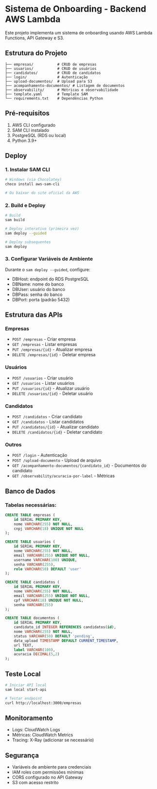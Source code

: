 # Sistema de Onboarding - Backend AWS Lambda

Este projeto implementa um sistema de onboarding usando AWS Lambda Functions, API Gateway e S3.

## Estrutura do Projeto

```
├── empresas/           # CRUD de empresas
├── usuarios/           # CRUD de usuários  
├── candidatos/         # CRUD de candidatos
├── login/              # Autenticação
├── upload-documentos/  # Upload para S3
├── acompanhamento-documentos/ # Listagem de documentos
├── observability/      # Métricas e observabilidade
├── template.yaml       # Template SAM
└── requirements.txt    # Dependências Python
```

## Pré-requisitos

1. AWS CLI configurado
2. SAM CLI instalado
3. PostgreSQL (RDS ou local)
4. Python 3.9+

## Deploy

### 1. Instalar SAM CLI
```bash
# Windows (via Chocolatey)
choco install aws-sam-cli

# Ou baixar do site oficial da AWS
```

### 2. Build e Deploy
```bash
# Build
sam build

# Deploy interativo (primeira vez)
sam deploy --guided

# Deploy subsequentes
sam deploy
```

### 3. Configurar Variáveis de Ambiente
Durante o `sam deploy --guided`, configure:
- DBHost: endpoint do RDS PostgreSQL
- DBName: nome do banco
- DBUser: usuário do banco
- DBPass: senha do banco
- DBPort: porta (padrão 5432)

## Estrutura das APIs

### Empresas
- `POST /empresas` - Criar empresa
- `GET /empresas` - Listar empresas
- `PUT /empresas/{id}` - Atualizar empresa
- `DELETE /empresas/{id}` - Deletar empresa

### Usuários
- `POST /usuarios` - Criar usuário
- `GET /usuarios` - Listar usuários
- `PUT /usuarios/{id}` - Atualizar usuário
- `DELETE /usuarios/{id}` - Deletar usuário

### Candidatos
- `POST /candidatos` - Criar candidato
- `GET /candidatos` - Listar candidatos
- `PUT /candidatos/{id}` - Atualizar candidato
- `DELETE /candidatos/{id}` - Deletar candidato

### Outros
- `POST /login` - Autenticação
- `POST /upload-documento` - Upload de arquivo
- `GET /acompanhamento-documentos/{candidato_id}` - Documentos do candidato
- `GET /observability/acuracia-por-label` - Métricas

## Banco de Dados

### Tabelas necessárias:
```sql
CREATE TABLE empresas (
    id SERIAL PRIMARY KEY,
    nome VARCHAR(255) NOT NULL,
    cnpj VARCHAR(18) UNIQUE NOT NULL
);

CREATE TABLE usuarios (
    id SERIAL PRIMARY KEY,
    nome VARCHAR(255) NOT NULL,
    email VARCHAR(255) UNIQUE NOT NULL,
    username VARCHAR(100) UNIQUE,
    senha VARCHAR(255),
    role VARCHAR(50) DEFAULT 'user'
);

CREATE TABLE candidatos (
    id SERIAL PRIMARY KEY,
    nome VARCHAR(255) NOT NULL,
    email VARCHAR(255) UNIQUE NOT NULL,
    cpf VARCHAR(18) UNIQUE NOT NULL,
    senha VARCHAR(255)
);

CREATE TABLE documentos (
    id SERIAL PRIMARY KEY,
    candidato_id INTEGER REFERENCES candidatos(id),
    nome VARCHAR(255) NOT NULL,
    status VARCHAR(50) DEFAULT 'pending',
    data_upload TIMESTAMP DEFAULT CURRENT_TIMESTAMP,
    url TEXT,
    label VARCHAR(100),
    acuracia DECIMAL(5,2)
);
```

## Teste Local

```bash
# Iniciar API local
sam local start-api

# Testar endpoint
curl http://localhost:3000/empresas
```

## Monitoramento

- Logs: CloudWatch Logs
- Métricas: CloudWatch Metrics
- Tracing: X-Ray (adicionar se necessário)

## Segurança

- Variáveis de ambiente para credenciais
- IAM roles com permissões mínimas
- CORS configurado no API Gateway
- S3 com acesso restrito
